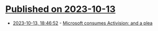 # [Published on 2023-10-13](index.md)

* [2023-10-13, 18:46:52](https://lobste.rs/s/ihfbuv/microsoft_consumes_activision_plea) - [Microsoft consumes Activision; and a plea](https://blog.zarfhome.com/2023/10/microsoft-consumes-activision)
